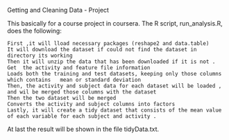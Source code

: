 Getting and Cleaning Data - Project

This basically for a course project in coursera. The R script, run_analysis.R, does the following:

    First ,it will lload necessary packages (reshape2 and data.table)
    It will download the dataset if could not find the dataset in directory its working 
    Then it will unzip the data that has been downloaded if it is not .
    Get  the activity and feature file information
    Loads both the training and test datasets, keeping only those columns which contains   mean or standard deviation
    Then, the activity and subject data for each dataset will be loaded , and wil be merged those columns with the dataset
    Then the two dataset will be merged
    Converts the activity and subject columns into factors
    Lastly, it will create a tidy dataset that consists of the mean value of each variable for each subject and activity .

At last the  result will be  shown in the file tidyData.txt.
